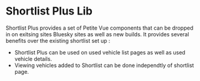 # Shortlist Plus Lib

Shortlist Plus provides a set of Petite Vue components that can be dropped in on exitsing sites Bluesky sites as well as new builds. It provides several benefits over the existing shortlist set up : 

- Shortlist Plus can be used on used vehicle list pages as well as used vehicle details. 
- Viewing vehicles added to Shortlist can be done independtly of shortlist page.

